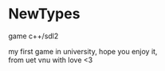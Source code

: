 # NewTypes
game c++/sdl2

my first game in university, 
hope you enjoy it,  
from uet vnu with love <3

